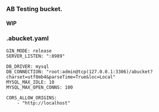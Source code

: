 ### AB Testing bucket.

#### WIP

### .abucket.yaml

```
GIN_MODE: release
SERVER_LISTEN: ":8989"

DB_DRIVER: mysql
DB_CONNECTION: "root:admin@tcp(127.0.0.1:3306)/abucket?charset=utf8mb4&parseTime=True&loc=Local"
MYSQL_MAX_IDLE: 10
MYSQL_MAX_OPEN_CONNS: 100

CORS_ALLOW_ORIGINS:
    - "http://localhost"

```
